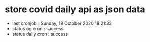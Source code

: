 # store covid daily api as json data

- last cronjob : Sunday, 18 October 2020 18:21:32
- status og cron : success
- status daily cron : success
      
      